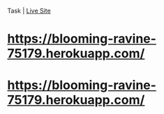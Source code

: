 Task | [Live Site](https://elated-haibt-b841b8.netlify.app/)

# https://blooming-ravine-75179.herokuapp.com/

# https://blooming-ravine-75179.herokuapp.com/
